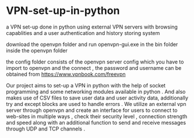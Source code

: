 # VPN-set-up-in-python
a VPN set-up done in python using external VPN servers with browsing capablities and a user authentication and history storing system

download the openvpn folder and run openvpn-gui.exe in the bin folder inside the openvpn folder
 
the config folder consists of the openvpn server config which you have to import to openvpn and the connect , the password and username can be obtained from https://www.vpnbook.com/freevpn

Our project aims to set-up a VPN in python with the help of socket programming and some networking modules available in python . And also makes use of CSV files to save user data and user activity data, additionally try and except blocks are used to handle errors . We utilize an external vpn server through openvpn and create an interface for users to connect to web-sites in multiple ways , check their security level , connection strength and speed along with an additional function to send and receive messages through UDP and TCP channels . 
